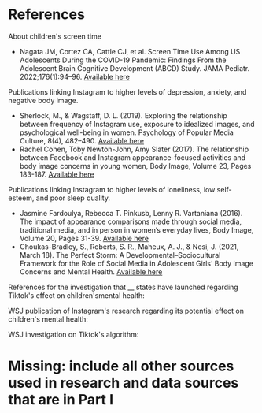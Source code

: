 # References
About children's screen time
- Nagata JM, Cortez CA, Cattle CJ, et al. Screen Time Use Among US Adolescents During the COVID-19 Pandemic: Findings From the Adolescent Brain Cognitive Development (ABCD) Study. JAMA Pediatr. 2022;176(1):94–96. [Available here](https://jamanetwork.com/journals/jamapediatrics/fullarticle/2785686)


Publications linking Instagram to higher levels of depression, anxiety, and negative body image.
- Sherlock, M., & Wagstaff, D. L. (2019). Exploring the relationship between frequency of Instagram use, exposure to idealized images, and psychological well-being in women. Psychology of Popular Media Culture, 8(4), 482–490. [Available here](https://doi.org/10.1037/ppm0000182)
- Rachel Cohen, Toby Newton-John, Amy Slater (2017). The relationship between Facebook and Instagram appearance-focused activities and body image concerns in young women, Body Image, Volume 23, Pages 183-187. [Available here](https://www.sciencedirect.com/science/article/pii/S1740144517302450)

Publications linking Instagram to higher levels of loneliness, low self-esteem, and poor sleep quality. 
- Jasmine Fardoulya, Rebecca T. Pinkusb, Lenny R. Vartaniana (2016). The impact of appearance comparisons made through social media, traditional media, and in person in women’s everyday lives, Body Image, Volume 20, Pages 31-39. [Available here](http://www2.psy.unsw.edu.au/Users/lvartanian/Publications/Fardouly,%20Pinkus,%20&%20Vartanian%20(2017).pdf)
- Choukas-Bradley, S., Roberts, S. R., Maheux, A. J., & Nesi, J. (2021, March 18). The Perfect Storm: A Developmental–Sociocultural Framework for the Role of Social Media in Adolescent Girls’ Body Image Concerns and Mental Health. [Available here](https://doi.org/10.31234/osf.io/ju92a)

References for the investigation that __ states have launched regarding Tiktok's effect on children'smental health:


WSJ publication of Instagram's research regarding its potential effect on children's mental health:


WSJ investigation on Tiktok's algorithm:


# Missing: include all other sources used in research and data sources that are in Part I

